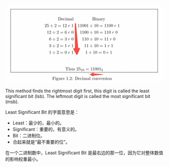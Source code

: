 ![](/static/images/2412/p001.png)

This method finds the rightmost digit first, this digit is called the least significant bit (lsb). The leftmost digit is
called the most significant bit (msb).

Least Significant Bit 的字面意思是：
- Least：最少的，最小的。
- Significant：重要的，有意义的。
- Bit：二进制位。
- 合起来就是“最不重要的位”。

在一个二进制数中，Least Significant Bit 是最右边的那一位，因为它对整体数值的影响权重最小。